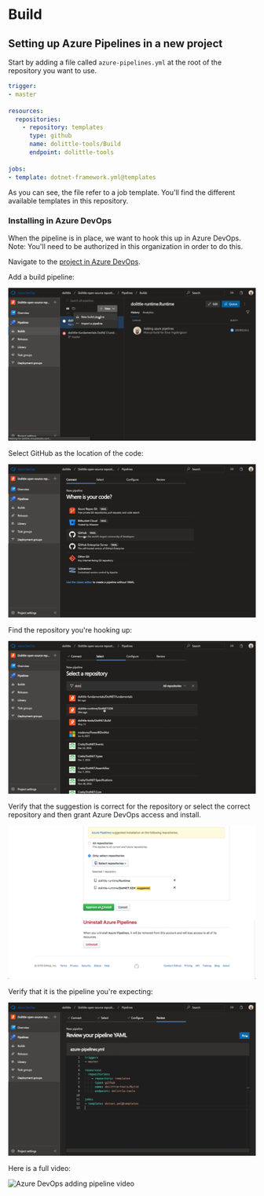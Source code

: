# Build

## Setting up Azure Pipelines in a new project

Start by adding a file called `azure-pipelines.yml` at the root of the
repository you want to use.

```yaml
trigger:
- master

resources:
  repositories:
    - repository: templates
      type: github
      name: dolittle-tools/Build
      endpoint: dolittle-tools

jobs:
- template: dotnet-framework.yml@templates
```

As you can see, the file refer to a job template. You'll find the different
available templates in this repository.

### Installing in Azure DevOps

When the pipeline is in place, we want to hook this up in Azure DevOps.
Note: You'll need to be authorized in this organization in order to do this.

Navigate to the [project in Azure DevOps](https://dev.azure.com/dolittle/Dolittle%20open-source%20repositories).

Add a build pipeline:

![Adding build pipeline](images/azure_devops_1.png)

Select GitHub as the location of the code:

![Adding build pipeline](images/azure_devops_2.png)

Find the repository you're hooking up:

![Adding build pipeline](images/azure_devops_3.png)

Verify that the suggestion is correct for the repository or select the correct repository and then
grant Azure DevOps access and install.

![Adding build pipeline](images/azure_devops_4.png)

Verify that it is the pipeline you're expecting:

![Adding build pipeline](images/azure_devops_5.png)

Here is a full video:

![Azure DevOps adding pipeline video](images/azure_devops.gif)